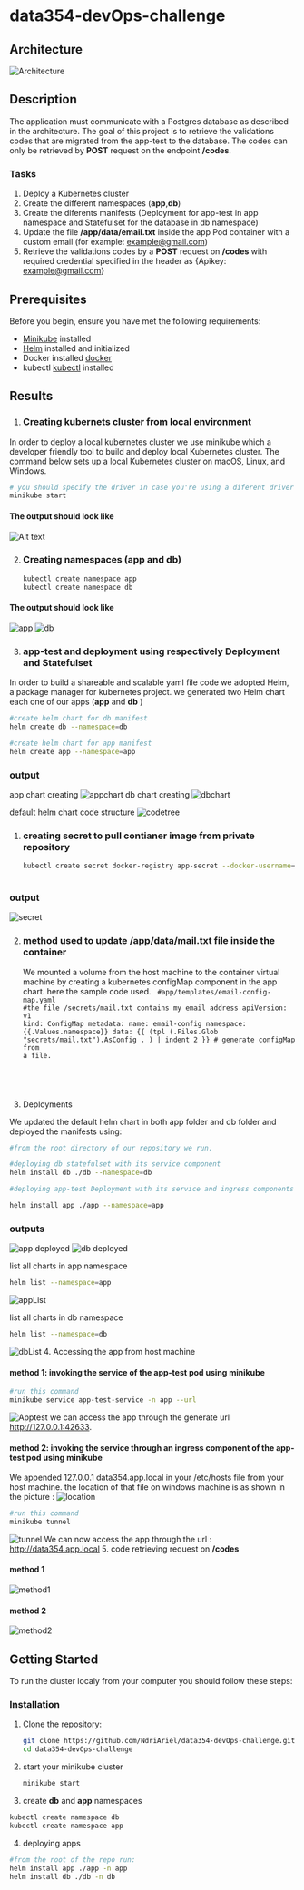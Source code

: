 # data354-devOps-challenge

## Architecture

![Architecture](images/image-11.png)

## Description

 The application must communicate with a Postgres database as described in the architecture.
 The goal of this project is to retrieve the validations codes that are migrated from the app-test to the database.
 The codes can only be retrieved by **POST** request on the endpoint **/codes**.

### **Tasks**

 1. Deploy a Kubernetes cluster
 2. Create the different namespaces (**app**,**db**)
 3. Create the diferents manifests (Deployment for app-test in app namespace and Statefulset for the database in db namespace)
 4. Update the file **/app/data/email.txt** inside the app Pod container with a custom email (for example: <example@gmail.com>)
 5. Retrieve the validations codes by a **POST** request on **/codes** with required credential specified in the header as
   {Apikey: <example@gmail.com>}
  
## Prerequisites

Before you begin, ensure you have met the following requirements:

- [Minikube](https://minikube.sigs.k8s.io/docs/start/) installed
- [Helm](https://helm.sh/docs/intro/install/) installed and initialized
- Docker installed [docker](https://docs.docker.com/engine/install/)
- kubectl [kubectl](https://kubernetes.io/docs/tasks/tools/install-kubectl-linux/) installed

## Results

1. ### Creating kubernets cluster from local environment
  
  In order to deploy a local kubernetes cluster we use minikube which a developer friendly tool to build and deploy  local Kubernetes cluster. The command below sets up a local Kubernetes cluster on macOS, Linux, and Windows.
  
  ```bash
# you should specify the driver in case you're using a diferent driver than Docker.
 minikube start 
 ```

#### **The output should look like**

 ![Alt text](images/image-7.png)

2. ### Creating namespaces (**app** and **db**)

   ```bash
   kubectl create namespace app
   kubectl create namespace db
   ```

#### **The output should look like**

![app](images/image-8.png)
![db](images/image-9.png)

3. ### app-test and deployment using respectively Deployment and Statefulset

  In order to build a shareable  and scalable yaml file code we adopted Helm, a package manager for kubernetes project.
  we generated two Helm chart each one of our apps (**app** and **db** )

  ```bash
  #create helm chart for db manifest
  helm create db --namespace=db

  #create helm chart for app manifest
  helm create app --namespace=app
  ```

### **output**

 app chart creating
![appchart](images/imageapp.png)
 db chart creating
![dbchart](images/imagedb.png)

default helm chart code structure
![codetree](images/imagetree.png)

1. ### creating secret to pull contianer image from private repository  

   ```bash
   kubectl create secret docker-registry app-secret --docker-username=<yourUsername> --docker-password=<yourPassword> --docker-server=https://<serverDomain> --namespace=app
 
   ```

### output

![secret](images/image-10.png)

2. ### method used to update **/app/data/mail.txt** file inside the container

   We mounted a volume from the host machine to the container virtual machine by creating a kubernetes configMap component in the app chart. here the sample code used.
   <code>
   #app/templates/email-config-map.yaml
   #the file /secrets/mail.txt contains my email address
    apiVersion: v1
    kind: ConfigMap
    metadata:
      name: email-config
      namespace: {{.Values.namespace}}
    data:
      {{ (tpl (.Files.Glob "secrets/mail.txt").AsConfig . ) | indent 2 }} # generate configMap from a file.

</code>
  
  3. Deployments

We updated the default helm chart in both app folder and db folder and deployed the manifests using:

```bash
#from the root directory of our repository we run. 

#deploying db statefulset with its service component 
helm install db ./db --namespace=db

#deploying app-test Deployment with its service and ingress components

helm install app ./app --namespace=app

```

### **outputs**

![app deployed](images/imageapd.png)
![db deployed](images/imaged.png)

list all charts in app namespace

```bash
helm list --namespace=app
```

![appList](images/imageapplist.png)

list all charts in db namespace

```bash
helm list --namespace=db
```

 ![dbList](images/imagedblist.png)
 4.  Accessing the app from host machine

#### method 1:  invoking the service of the app-test pod using minikube

   ```bash
   #run this command 
   minikube service app-test-service -n app --url
```

![Apptest](images/imageapptest.png)
we can access the app through the generate url <http://127.0.0.1:42633>.

#### method 2:  invoking the service through an ingress component of the app-test pod using minikube

 We appended 127.0.0.1 data354.app.local in your /etc/hosts file from your host machine.
 the location of that file on windows machine is as shown in the picture :
![location](images/imagelocation.png)

   ```bash
   #run this command 
   minikube tunnel 
   ```

![tunnel](images/imagetunnel.png)
We can now access the app through the url : <http://data354.app.local>
5. code retrieving request on **/codes**

#### method 1

 ![method1](images/image1.png)

#### method  2

![method2](images/image2.png)

## Getting Started

To run the cluster localy from your computer you should follow these steps:

### Installation

1. Clone the repository:

   ```bash
   git clone https://github.com/NdriAriel/data354-devOps-challenge.git
   cd data354-devOps-challenge
   ```

2. start your minikube cluster

   ```bash
   minikube start
   ```

3. create **db** and **app** namespaces

 ```bash
 kubectl create namespace db
 kubectl create namespace app

 ```

 4. deploying apps

   ```bash
   #from the root of the repo run:
   helm install app ./app -n app
   helm install db ./db -n db

   ```
